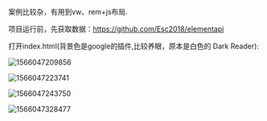 案例比较杂，有用到vw、rem+js布局.

项目运行前，先获取数据：<https://github.com/Esc2018/elementapi>

打开index.html(背景色是google的插件,比较养眼，原本是白色的  Dark Reader):

![1566047209856](C:\Users\15468\AppData\Roaming\Typora\typora-user-images\1566047209856.png)

![1566047223741](C:\Users\15468\AppData\Roaming\Typora\typora-user-images\1566047223741.png)

![1566047243750](C:\Users\15468\AppData\Roaming\Typora\typora-user-images\1566047243750.png)

![1566047328477](C:\Users\15468\AppData\Roaming\Typora\typora-user-images\1566047328477.png)